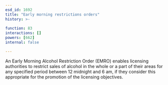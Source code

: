 ```yaml
---
esd_id: 1692
title: "Early morning restrictions orders"
history: >-
  
function: 83
interactions: []
powers: [662]
internal: false

---
```


An Early Morning Alcohol Restriction Order (EMRO) enables licensing authorities to restrict sales of alcohol in the whole or a part of their areas for any specified period between 12 midnight and 6 am, if they consider this appropriate for the promotion of the licensing objectives.

